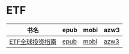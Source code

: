 # ETF

| 书名 | epub | mobi | azw3 |
| --- | --- | --- | --- |
| [ETF全球投资指南](http://ct.dalanmei.com/f/31084289-572112687-b51a27) | [epub](http://ct.dalanmei.com/f/31084289-572112687-b51a27) | [mobi](http://ct.dalanmei.com/f/31084289-571723122-87b7fd) | [azw3](http://ct.dalanmei.com/f/31084289-572116942-7a5380) |
